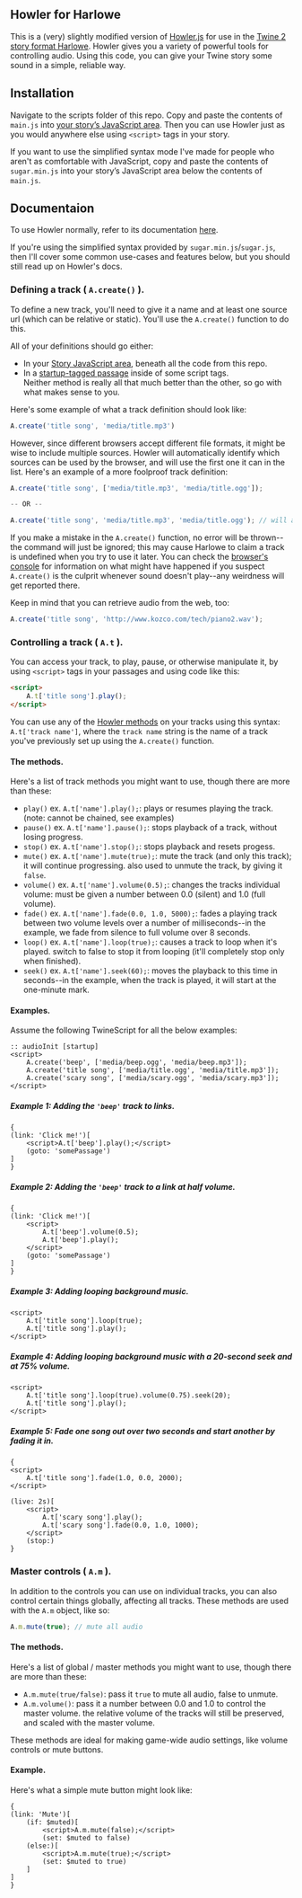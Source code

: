 ## Howler for Harlowe

This is a (very) slightly modified version of [Howler.js](https://howlerjs.com/) for use in the [Twine 2 story format Harlowe](https://twine2.neocities.org/). Howler gives you a variety of powerful tools for controlling audio. Using this code, you can give your Twine story some sound in a simple, reliable way.

## Installation

Navigate to the scripts folder of this repo.  Copy and paste the contents of `main.js` into [your story’s JavaScript area](https://twinery.org/wiki/twine2:adding_custom_javascript_and_css). Then you can use Howler just as you would anywhere else using `<script>` tags in your story. 

If you want to use the simplified syntax mode I've made for people who aren't as comfortable with JavaScript, copy and paste the contents of `sugar.min.js` into your story’s JavaScript area below the contents of `main.js`.

## Documentaion

To use Howler normally, refer to its documentation [here](https://github.com/goldfire/howler.js/blob/master/README.md). 

If you're using the simplified syntax provided by `sugar.min.js`/`sugar.js`, then I'll cover some common use-cases and features below, but you should still read up on Howler's docs.

### Defining a track ( `A.create()` ).

To define a new track, you'll need to give it a name and at least one source url (which can be relative or static). You'll use the `A.create()` function to do this. 

All of your definitions should go either:  
 * In your [Story JavaScript area](https://twinery.org/wiki/twine2:adding_custom_javascript_and_css), beneath all the code from this repo.
 * In a [startup-tagged passage](https://twine2.neocities.org/#passagetag_startup) inside of some script tags.  
Neither method is really all that much better than the other, so go with what makes sense to you. 

Here's some example of what a track definition should look like: 

```javascript
A.create('title song', 'media/title.mp3')
```

However, since different browsers accept different file formats, it might be wise to include multiple sources.  Howler will automatically identify which sources can be used by the browser, and will use the first one it can in the list.  Here's an example of a more foolproof track definition:

```javascript
A.create('title song', ['media/title.mp3', 'media/title.ogg']);

-- OR --

A.create('title song', 'media/title.mp3', 'media/title.ogg'); // will also work without the array grouping
```

If you make a mistake in the `A.create()` function, no error will be thrown--the command will just be ignored; this may cause Harlowe to claim a track is undefined when you try to use it later.  You can check the [browser's console](https://webmasters.stackexchange.com/a/77337) for information on what might have happened if you suspect `A.create()` is the culprit whenever sound doesn't play--any weirdness will get reported there.

Keep in mind that you can retrieve audio from the web, too:

```javascript
A.create('title song', 'http://www.kozco.com/tech/piano2.wav');
```

### Controlling a track ( `A.t` ).

You can access your track, to play, pause, or otherwise manipulate it, by using `<script>` tags in your passages and using code like this:

```html
<script>
	A.t['title song'].play();
</script>
```

You can use any of the [Howler methods](https://github.com/goldfire/howler.js/#methods) on your tracks using this syntax: `A.t['track name']`, where the `track name` string is the name of a track you've previously set up using the `A.create()` function.

#### The methods.

Here's a list of track methods you might want to use, though there are more than these:

 * `play()` ex. `A.t['name'].play();`: plays or resumes playing the track. (note: cannot be chained, see examples)
 * `pause()` ex. `A.t['name'].pause();`: stops playback of a track, without losing progress.
 * `stop()` ex. `A.t['name'].stop();`: stops playback and resets progess.
 * `mute()` ex. `A.t['name'].mute(true);`: mute the track (and only this track); it will continue progressing. also used to unmute the track, by giving it `false`.
 * `volume()` ex. `A.t['name'].volume(0.5);`: changes the tracks individual volume: must be given a number between 0.0 (silent) and 1.0 (full volume).
 * `fade()` ex. `A.t['name'].fade(0.0, 1.0, 5000);`: fades a playing track between two volume levels over a number of milliseconds--in the example, we fade from silence to full volume over 8 seconds.
 * `loop()` ex. `A.t['name'].loop(true);`: causes a track to loop when it's played.  switch to false to stop it from looping (it'll completely stop only when finished).
 * `seek()` ex. `A.t['name'].seek(60);`: moves the playback to this time in seconds--in the example, when the track is played, it will start at the one-minute mark.
 
#### Examples.

Assume the following TwineScript for all the below examples:

```
:: audioInit [startup]
<script>
	A.create('beep', ['media/beep.ogg', 'media/beep.mp3']);
	A.create('title song', ['media/title.ogg', 'media/title.mp3']);
	A.create('scary song', ['media/scary.ogg', 'media/scary.mp3']);
</script>
```

##### Example 1: Adding the `'beep'` track to links.

```
{
(link: 'Click me!')[
	<script>A.t['beep'].play();</script>
	(goto: 'somePassage')
]
}
```

##### Example 2: Adding the `'beep'` track to a link at half volume.

```
{
(link: 'Click me!')[
	<script>
		A.t['beep'].volume(0.5);
		A.t['beep'].play();
	</script>
	(goto: 'somePassage')
]
}
```

##### Example 3: Adding looping background music.

```
<script>
	A.t['title song'].loop(true);
	A.t['title song'].play();
</script>
```

##### Example 4: Adding looping background music with a 20-second seek and at 75% volume.

```
<script>
	A.t['title song'].loop(true).volume(0.75).seek(20);
	A.t['title song'].play();
</script>
```

##### Example 5: Fade one song out over two seconds and start another by fading it in.

```
{
<script>
	A.t['title song'].fade(1.0, 0.0, 2000);
</script>

(live: 2s)[
	<script>
		A.t['scary song'].play();
		A.t['scary song'].fade(0.0, 1.0, 1000);
	</script>
	(stop:)
}
```

### Master controls ( `A.m` ).

In addition to the controls you can use on individual tracks, you can also control certain things globally, affecting all tracks.  These methods are used with the `A.m` object, like so:

```javascript
A.m.mute(true); // mute all audio
```

#### The methods.

Here's a list of global / master methods you might want to use, though there are more than these:

 * `A.m.mute(true/false)`: pass it `true` to mute all audio, false to unmute.
 * `A.m.volume()`: pass it a number between 0.0 and 1.0 to control the master volume.  the relative volume of the tracks will still be preserved, and scaled with the master volume.
 
These methods are ideal for making game-wide audio settings, like volume controls or mute buttons.

#### Example.

Here's what a simple mute button might look like:

```
{
(link: 'Mute')[
	(if: $muted)[
		<script>A.m.mute(false);</script>
		(set: $muted to false)
	(else:)[
		<script>A.m.mute(true);</script>
		(set: $muted to true)
	]
]
}
```
